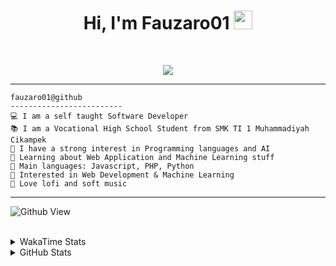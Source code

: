 <h1 align="center">
Hi, I'm Fauzaro01
  <img src="https://media.giphy.com/media/hvRJCLFzcasrR4ia7z/giphy.gif" width="30"></h1>
<br/>

<p align="center">
  <a href="https://github.com/DenverCoder1/readme-typing-svg">
    <img src="https://readme-typing-svg.herokuapp.com?lines=Chill%20and%20Coding;Full+Stack+Web+Developer;Student;Software%20Develover;Always%20learning%20new%20things&center=true&width=380&height=45">
  </a>
</p>

<hr>

```
fauzaro01@github
-------------------------
💻 I am a self taught Software Developer
📚 I am a Vocational High School Student from SMK TI 1 Muhammadiyah Cikampek
📝 I have a strong interest in Programming languages and AI
🌱 Learning about Web Application and Machine Learning stuff
🌟 Main languages: Javascript, PHP, Python
🚩 Interested in Web Development & Machine Learning
🎵 Love lofi and soft music 
```

<hr>

![Github View](https://komarev.com/ghpvc/?username=fauzaro01&style=flat-square)
<br><br>
<details>
  <summary>
     WakaTime Stats
  </summary>
  <br>
  <!--START_SECTION:waka-->

```txt
From: 10 September 2021 - To: 10 February 2025

Total Time: 737 hrs 19 mins

JavaScript          220 hrs 25 mins ███████▒░░░░░░░░░░░░░░░░░   29.90 %
PHP                 134 hrs 31 mins ████▓░░░░░░░░░░░░░░░░░░░░   18.24 %
HTML                90 hrs 48 mins  ███░░░░░░░░░░░░░░░░░░░░░░   12.32 %
Blade Template      68 hrs 41 mins  ██▒░░░░░░░░░░░░░░░░░░░░░░   09.32 %
EJS                 56 hrs 49 mins  ██░░░░░░░░░░░░░░░░░░░░░░░   07.71 %
Java                41 hrs 50 mins  █▒░░░░░░░░░░░░░░░░░░░░░░░   05.68 %
CSS                 32 hrs 23 mins  █░░░░░░░░░░░░░░░░░░░░░░░░   04.39 %
JSON                30 hrs 9 mins   █░░░░░░░░░░░░░░░░░░░░░░░░   04.09 %
Python              13 hrs 26 mins  ▒░░░░░░░░░░░░░░░░░░░░░░░░   01.82 %
Other               6 hrs 11 mins   ▒░░░░░░░░░░░░░░░░░░░░░░░░   00.84 %
```

<!--END_SECTION:waka-->
</details>
<details>
  <summary>
    GitHub Stats
  </summary>
  <br>
  <div align="center">
    <img src="https://github-readme-stats.vercel.app/api?username=Fauzaro01&show_icons=true&theme=algolia" alt="Fauzaro01's GitHub Stats" style="margin: 20px;" />
    <img src="https://github-readme-streak-stats.herokuapp.com/?user=Fauzaro01&theme=algolia" alt="Fauzaro01's GitHub Streak" style="margin: 20px;" />
  </div>

  <div align="center">
    <img src="https://github-readme-stats.vercel.app/api?username=Fauzaro01&show_icons=true&locale=en&count_private=true&hide_rank=true&custom_title=My%20GitHub%20Stats&disable_animations=true&theme=algolia" alt="Fauzaro01's Stars" style="margin: 20px;" />
    <img src="https://github-readme-stats.vercel.app/api/top-langs/?username=Fauzaro01&langs_count=8&theme=algolia&layout=compact" alt="Top Languages" style="margin: 20px;" />
  </div>
</details>

